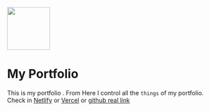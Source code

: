 <img src="favicon.ico" height="100px" width="100px">

# My Portfolio 

This is my portfolio . From Here I control all the `things` of my portfolio.
Check in [Netlify](https://mahtamun.netlify.app) or [Vercel](https://mahtamun.vercel.app) or [github real link ](https://mahtamun-hoque-fahim.github.io)

